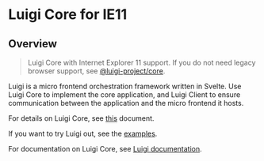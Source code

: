# Luigi Core for IE11

## Overview

> Luigi Core with Internet Explorer 11 support. If you do not need legacy browser support, see [@luigi-project/core](https://www.npmjs.com/package/@luigi-project/core).

Luigi is a micro frontend orchestration framework written in Svelte. Use Luigi Core to implement the core application, and Luigi Client to ensure communication between the application and the micro frontend it hosts. 

For details on Luigi Core, see [this](https://github.com/SAP/luigi/tree/master/core) document.

If you want to try Luigi out, see the [examples](https://github.com/SAP/luigi/tree/master/core/examples).

For documentation on Luigi Core, see [Luigi documentation](https://docs.luigi-project.io).
